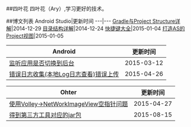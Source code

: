 ##四叶花
四叶花（Ary）,学习更好的技术。

##博文列表
Android Studio|更新时间
---|---
[Gradle与Project Structure详解](https://github.com/siyehua/Adnroid-Notes/tree/master/Android%20Studio/Gradle%20And%20Project%20Structrue)|2014-12-29
[目录结构详解](https://github.com/siyehua/Adnroid-Notes/tree/master/Android%20Studio/Directory%20Info)|2014-12-24
[快捷键大全](https://github.com/siyehua/Adnroid-Notes/tree/master/Android%20Studio/KeyMap)|2015-01-04
[打造AS的Project视图](https://github.com/siyehua/Adnroid-Notes/tree/master/Android%20Studio/Make%20Project%20View)|2015-01-05



Android |更新时间
---|---
[监听应用是否切换到后台](https://github.com/siyehua/Adnroid-Notes/tree/master/Android/AppIsBackground)|2015-03-12
[错误日志收集(本地Log日志查看)错误上传](https://github.com/siyehua/Adnroid-Notes/tree/master/Android/ErrorHelper)|2015-04-26




Ohter|更新时间
---|---
[使用Volley→NetWorkImageView空指针问题](https://github.com/siyehua/Adnroid-Notes/tree/master/Othter/NetWrokImagView_Pointerr)|2015-04-27
[得到第三方工具对应的jar包](httpshttps://github.com/siyehua/Adnroid-Notes/tree/master/Othter/CompileToJar)|2015-08-15